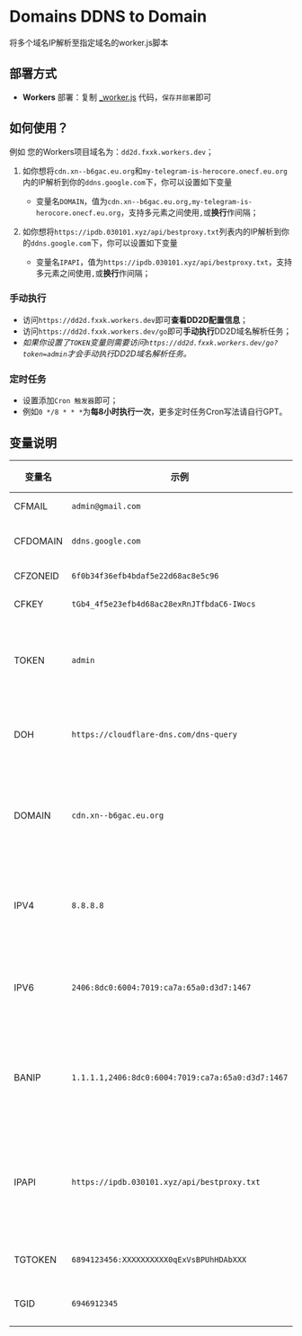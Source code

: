 # Domains DDNS to Domain
将多个域名IP解析至指定域名的worker.js脚本

## 部署方式

- **Workers** 部署：复制 [_worker.js](https://github.com/cmliu/CF-Workers-DD2D/blob/main/_worker.js) 代码，`保存并部署`即可

## 如何使用？
例如 您的Workers项目域名为：`dd2d.fxxk.workers.dev`；

1. 如你想将`cdn.xn--b6gac.eu.org`和`my-telegram-is-herocore.onecf.eu.org`内的IP解析到你的`ddns.google.com`下，你可以设置如下变量
    - 变量名`DOMAIN`，值为`cdn.xn--b6gac.eu.org,my-telegram-is-herocore.onecf.eu.org`，支持多元素之间使用`,`或**换行**作间隔；

2. 如你想将`https://ipdb.030101.xyz/api/bestproxy.txt`列表内的IP解析到你的`ddns.google.com`下，你可以设置如下变量
    - 变量名`IPAPI`，值为`https://ipdb.030101.xyz/api/bestproxy.txt`，支持多元素之间使用`,`或**换行**作间隔；

### 手动执行
- 访问`https://dd2d.fxxk.workers.dev`即可**查看DD2D配置信息**；
- 访问`https://dd2d.fxxk.workers.dev/go`即可**手动执行**DD2D域名解析任务；
- *如果你设置了`TOKEN`变量则需要访问`https://dd2d.fxxk.workers.dev/go?token=admin`才会手动执行DD2D域名解析任务。*

### 定时任务
- 设置添加`Cron 触发器`即可；
- 例如`0 */8 * * *`为**每8小时执行一次**，更多定时任务Cron写法请自行GPT。

## 变量说明
| 变量名 | 示例 | 必填 | 备注 |
|--------|---------|-|-----|
| CFMAIL  | `admin@gmail.com` |√| Cloudflare 登录邮箱 |
| CFDOMAIN  | `ddns.google.com` |√| Cloudflare 待解析域名 |
| CFZONEID   | `6f0b34f36efb4bdaf5e22d68ac8e5c96` |√| Cloudflare 区域ID | 
| CFKEY  | `tGb4_4f5e23efb4d68ac28exRnJTfbdaC6-IWocs` |√| Cloudflare API令牌 |
| TOKEN | `admin` |×| **手动执行**时验证token，token不正确将不会执行DD2D |
| DOH | `https://cloudflare-dns.com/dns-query` |×| DoH（DNS over HTTPS）URL |
| DOMAIN | `cdn.xn--b6gac.eu.org` |×| 获取待解析至`待解析域名`IP的域名(支持多元素之间`,`或 换行 作间隔) |
| IPV4 | `8.8.8.8` |×| 待解析至`待解析域名`IPv4(支持多元素之间`,`或 换行 作间隔) |
| IPV6 | `2406:8dc0:6004:7019:ca7a:65a0:d3d7:1467` |×| 待解析至`待解析域名`IPv6(支持多元素之间`,`或 换行 作间隔) |
| BANIP | `1.1.1.1,2406:8dc0:6004:7019:ca7a:65a0:d3d7:1467` |×| 拉黑IP将不会解析至`待解析域名`(支持多元素之间`,`或 换行 作间隔) |
| IPAPI | `https://ipdb.030101.xyz/api/bestproxy.txt` |×| 通过API获取待解析至`待解析域名`IP的接口(支持多元素之间`,`或 换行 作间隔) |
| TGTOKEN | `6894123456:XXXXXXXXXX0qExVsBPUhHDAbXXX` |×| 发送TG通知的机器人token | 
| TGID | `6946912345` |×| 接收TG通知的账户数字ID | 

